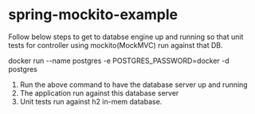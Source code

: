 # spring-mockito-example
Follow below steps to get to databse engine up and running so that unit tests for controller using mockito(MockMVC) run against that DB.

docker run --name postgres -e POSTGRES_PASSWORD=docker -d postgres

1. Run the above command to have the database server up and running
2. The application run against this database server
3. Unit tests run against h2 in-mem database.
